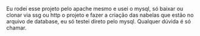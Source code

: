 Eu rodei esse projeto pelo apache mesmo e usei o mysql, só baixar ou clonar via ssg ou http o projeto e fazer a criação das nabelas que estão no arquivo de database, eu só testei direto pelo mysql. Qualquer dúvida é só chamar.
